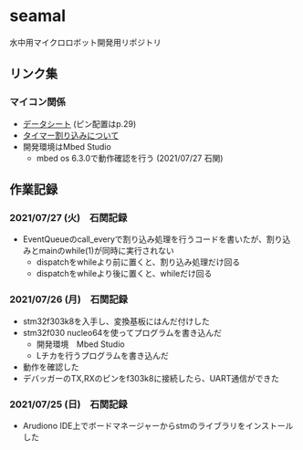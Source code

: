 # seamal
水中用マイクロロボット開発用リポジトリ

## リンク集
### マイコン関係
* [データシート](https://akizukidenshi.com/download/ds/st/stm32f303x6_st32f303x8.pdf) (ピン配置はp.29)
* [タイマー割り込みについて](https://mia-0032.hatenablog.jp/entry/mbed-os-events-library)
* 開発環境はMbed Studio 
  * mbed os 6.3.0で動作確認を行う (2021/07/27 石関)


## 作業記録

### 2021/07/27 (火)　石関記録
* EventQueueのcall_everyで割り込み処理を行うコードを書いたが、割り込みとmainのwhile(1)が同時に実行されない
  * dispatchをwhileより前に置くと、割り込み処理だけ回る
  * dispatchをwhileより後に置くと、whileだけ回る

### 2021/07/26 (月)　石関記録
* stm32f303k8を入手し、変換基板にはんだ付けした
* stm32f030 nucleo64を使ってプログラムを書き込んだ
  * 開発環境　Mbed Studio
  * Lチカを行うプログラムを書き込んだ
* 動作を確認した
* デバッガーのTX,RXのピンをf303k8に接続したら、UART通信ができた


### 2021/07/25 (日)　石関記録
* Arudiono IDE上でボードマネージャーからstmのライブラリをインストールした



